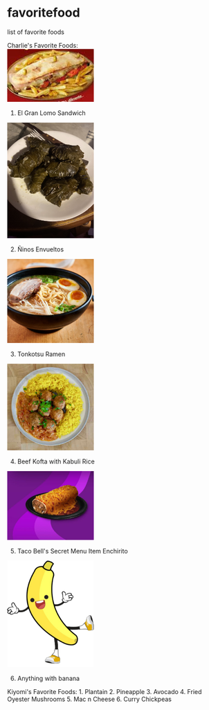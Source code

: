 # favoritefood
list of favorite foods

Charlie's Favorite Foods:
<br />
<img src="./images/el-gran-lomo.jpeg" alt="lomo" width="200" />

1. El Gran Lomo Sandwich

<img src="./images/ninos-envueltos.jpeg" alt="lomo" width="200" />

2. Ñinos Envueltos

<img src="./images/tonkotsu-ramen.jpeg" alt="lomo" width="200" />

3. Tonkotsu Ramen

<img src="./images/beef-kofta.jpeg" alt="lomo" width="200" />

4. Beef Kofta with Kabuli Rice
<img src="./images/enchirito.jpeg" alt="lomo" width="200" />

5. Taco Bell's Secret Menu Item Enchirito

<img src="./images/bananaman.png" alt="lomo" width="200" />

6. Anything with banana

Kiyomi's Favorite Foods: 1. Plantain 
                         2. Pineapple
                         3. Avocado
                         4. Fried Oyester Mushrooms
                         5. Mac n Cheese
                         6. Curry Chickpeas


